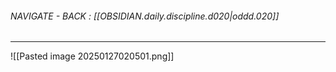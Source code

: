 
###### NAVIGATE - BACK : [[OBSIDIAN.daily.discipline.d020|oddd.020]]
-----




![[Pasted image 20250127020501.png]]